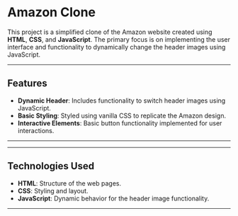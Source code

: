 # Amazon Clone

This project is a simplified clone of the Amazon website created using **HTML**, **CSS**, and **JavaScript**. The primary focus is on implementing the user interface and functionality to dynamically change the header images using JavaScript.

---

## Features

- **Dynamic Header**: Includes functionality to switch header images using JavaScript.
- **Basic Styling**: Styled using vanilla CSS to replicate the Amazon design.
- **Interactive Elements**: Basic button functionality implemented for user interactions.

---

---

## Technologies Used

- **HTML**: Structure of the web pages.
- **CSS**: Styling and layout.
- **JavaScript**: Dynamic behavior for the header image functionality.

---


